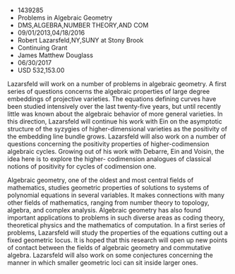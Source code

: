 
* 1439285
* Problems in Algebraic Geometry
* DMS,ALGEBRA,NUMBER THEORY,AND COM
* 09/01/2013,04/18/2016
* Robert Lazarsfeld,NY,SUNY at Stony Brook
* Continuing Grant
* James Matthew Douglass
* 06/30/2017
* USD 532,153.00

Lazarsfeld will work on a number of problems in algebraic geometry. A first
series of questions concerns the algebraic properties of large degree embeddings
of projective varieties. The equations defining curves have been studied
intensively over the last twenty-five years, but until recently little was known
about the algebraic behavior of more general varieties. In this direction,
Lazarsfeld will continue his work with Ein on the asymptotic structure of the
syzygies of higher-dimensional varieties as the positivity of the embedding line
bundle grows. Lazarsfeld will also work on a number of questions concerning the
positivity properties of higher-codimension algebraic cycles. Growing out of his
work with Debarre, Ein and Voisin, the idea here is to explore the higher-
codimension analogues of classical notions of positivity for cycles of
codimension one.

Algebraic geometry, one of the oldest and most central fields of mathematics,
studies geometric properties of solutions to systems of polynomial equations in
several variables. It makes connections with many other fields of mathematics,
ranging from number theory to topology, algebra, and complex analysis. Algebraic
geometry has also found important applications to problems in such diverse areas
as coding theory, theoretical physics and the mathematics of computation. In a
first series of problems, Lazarsfeld will study the properties of the equations
cutting out a fixed geometric locus. It is hoped that this research will open up
new points of contact between the fields of algebraic geometry and commutative
algebra. Lazarsfeld will also work on some conjectures concerning the manner in
which smaller geometric loci can sit inside larger ones.

